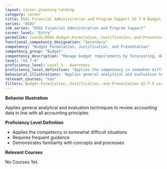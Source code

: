```yaml
---
layout: career-planning-landing
category: career
title: 0501 Financial Administration and Program Support GS 7-9 Budget Formulation, Justification, and Presentation
series: "0501"
job_series: "0501 Financial Administration and Program Support"
career_level: "Entry"
permalink: /cards/0501-Budget-Formulation,-Justification,-and-Presentation-Level-1---Awareness/
functional_competency_designation: "Secondary"
competency: "Budget Formulation, Justification, and Presentation"
competency_group: "Budget"
compentency_description: "Manage budget requirements by forecasting, developing and justifying budgets in compliance with statutory/regulatory guidance. "
level: "GS 7-9"
proficiency_level: Level 1 - Awareness
proficiency_level_definition: "Applies the competency in somewhat difficult situations ? Requires frequent guidance ? Demonstrates familiarity with concepts and processes"
behavioral_illustrations: "Applies general analytical and evaluation techniques to review accounting data in line with all accounting principles"
relevant_courses: "nan"
filters: Budget-Formulation,-Justification,-and-Presentation GS-7-9 series-0501
---
```


<div id="cfo-card-content-behavioral-illustrations" class="cfo-inner-card-content">
<p><b>Behavior Illustration</b></p>
<p>Applies general analytical and evaluation techniques to review accounting data in line with all accounting principles</p>
</div>

<div id="cfo-card-content-proficiency-level-definition" class="cfo-inner-card-content">

<p><b>Proficiency Level Definition</b></p>
<ul><li>Applies the competency in somewhat difficult situations</li>
<li>Requires frequent guidance</li>
<li>Demonstrates familiarity with concepts and processes</li>
</ul></div>

<div id="cfo-card-content-relevant-courses" class="cfo-inner-card-content">
<p><b>Relevant Courses</b></p>
<div class="cfo-courses-outer">
<div class="cfo-courses-inner">No Courses Yet.</div>
</div>
</div>
